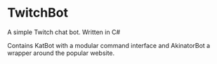 # TwitchBot
A simple Twitch chat bot. Written in C#

Contains KatBot with a modular command interface and AkinatorBot a wrapper around the popular website.
